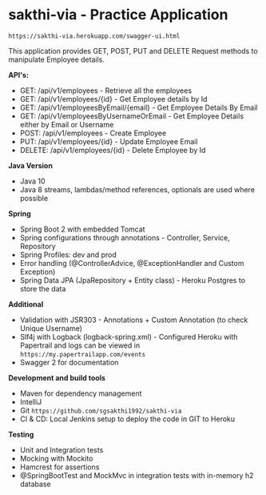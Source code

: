 # sakthi-via - Practice Application

`https://sakthi-via.herokuapp.com/swagger-ui.html`

This application provides GET, POST, PUT and DELETE Request methods to manipulate Employee details.

**API's:**
* GET: /api/v1/employees - Retrieve all the employees
* GET: /api/v1/employees/{id} - Get Employee details by Id
* GET: /api/v1/employeesByEmail/{email} - Get Employee Details By Email
* GET: /api/v1/employeesByUsernameOrEmail - Get Employee Details either by Email or Username
* POST: /api/v1/employees - Create Employee
* PUT: /api/v1/employees/{id} - Update Employee Email
* DELETE: /api/v1/employees/{id} - Delete Employee by Id

**Java Version**
* Java 10
* Java 8 streams, lambdas/method references, optionals are used where possible

**Spring**
* Spring Boot 2 with embedded Tomcat
* Spring configurations through annotations - Controller, Service, Repository
* Spring Profiles: dev and prod
* Error handling (@ControllerAdvice, @ExceptionHandler and Custom Exception)
* Spring Data JPA (JpaRepository + Entity class) - Heroku Postgres to store the data

**Additional**
* Validation with JSR303 - Annotations + Custom Annotation (to check Unique Username)
* Slf4j with Logback (logback-spring.xml) - Configured Heroku with Papertrail and logs can be viewed in `https://my.papertrailapp.com/events` 
* Swagger 2 for documentation

**Development and build tools**
* Maven for dependency management
* IntelliJ
* Git `https://github.com/sgsakthi1992/sakthi-via`
* CI & CD: Local Jenkins setup to deploy the code in GIT to Heroku

**Testing**
* Unit and Integration tests
* Mocking with Mockito
* Hamcrest for assertions
* @SpringBootTest and MockMvc in integration tests with in-memory h2 database
